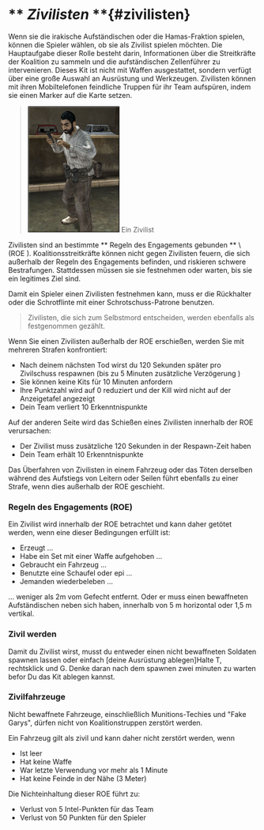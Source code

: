 # ** _Zivilisten_ **{#zivilisten}

Wenn sie die irakische Aufständischen oder die Hamas-Fraktion spielen, können die Spieler wählen, ob sie als Zivilist spielen möchten. Die Hauptaufgabe dieser Rolle besteht darin, Informationen über die Streitkräfte der Koalition zu sammeln und die aufständischen Zellenführer zu intervenieren. Dieses Kit ist nicht mit Waffen ausgestattet, sondern verfügt über eine große Auswahl an Ausrüstung und Werkzeugen. Zivilisten können mit ihren Mobiltelefonen feindliche Truppen für ihr Team aufspüren, indem sie einen Marker auf die Karte setzen.

>![](../assets/civiii.png)
> Ein Zivilist

Zivilisten sind an bestimmte ** Regeln des Engagements gebunden ** \ (ROE \). Koalitionsstreitkräfte können nicht gegen Zivilisten feuern, die sich außerhalb der Regeln des Engagements befinden, und riskieren schwere Bestrafungen. Stattdessen müssen sie sie festnehmen oder warten, bis sie ein legitimes Ziel sind.

Damit ein Spieler einen Zivilisten festnehmen kann, muss er die Rückhalter oder die Schrotflinte mit einer Schrotschuss-Patrone benutzen.
> Zivilisten, die sich zum Selbstmord entscheiden, werden ebenfalls als festgenommen gezählt.

Wenn Sie einen Zivilisten außerhalb der ROE erschießen, werden Sie mit mehreren Strafen konfrontiert:
* Nach deinem nächsten Tod wirst du 120 Sekunden später pro Zivilschuss respawnen (bis zu 5 Minuten zusätzliche Verzögerung \)
* Sie können keine Kits für 10 Minuten anfordern
* Ihre Punktzahl wird auf 0 reduziert und der Kill wird nicht auf der Anzeigetafel angezeigt
* Dein Team verliert 10 Erkenntnispunkte

Auf der anderen Seite wird das Schießen eines Zivilisten innerhalb der ROE verursachen:
* Der Zivilist muss zusätzliche 120 Sekunden in der Respawn-Zeit haben
* Dein Team erhält 10 Erkenntnispunkte

Das Überfahren von Zivilisten in einem Fahrzeug oder das Töten derselben während des Aufstiegs von Leitern oder Seilen führt ebenfalls zu einer Strafe, wenn dies außerhalb der ROE geschieht.

### Regeln des Engagements (ROE)

Ein Zivilist wird innerhalb der ROE betrachtet und kann daher getötet werden, wenn eine dieser Bedingungen erfüllt ist:
* Erzeugt ...
* Habe ein Set mit einer Waffe aufgehoben ...
* Gebraucht ein Fahrzeug ...
* Benutzte eine Schaufel oder epi ...
* Jemanden wiederbeleben ...

... weniger als 2m vom Gefecht entfernt. Oder er muss einen bewaffneten Aufständischen neben sich haben, innerhalb von 5 m horizontal oder 1,5 m vertikal.

### Zivil werden

Damit du Zivilist wirst, musst du entweder einen nicht bewaffneten Soldaten spawnen lassen oder einfach [deine Ausrüstung ablegen]Halte T, rechtsklick und G. Denke daran nach dem spawnen zwei minuten zu warten befor Du das Kit ablegen kannst.

### Zivilfahrzeuge

Nicht bewaffnete Fahrzeuge, einschließlich Munitions-Techies und "Fake Garys", dürfen nicht von Koalitionstruppen zerstört werden.

Ein Fahrzeug gilt als zivil und kann daher nicht zerstört werden, wenn
* Ist leer
* Hat keine Waffe
* War letzte Verwendung vor mehr als 1 Minute
* Hat keine Feinde in der Nähe (3 Meter)

Die Nichteinhaltung dieser ROE führt zu:
* Verlust von 5 Intel-Punkten für das Team
* Verlust von 50 Punkten für den Spieler